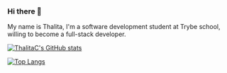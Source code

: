 ### Hi there 👋

My name is Thalita, I'm a software development student at Trybe school, willing to become a full-stack developer.

[![ThalitaC's GitHub stats](https://github-readme-stats.vercel.app/api?username=ThalitaC&count_private=true&show_icons=true&theme=dark)](https://github.com/thalitac/github-readme-stats)

[![Top Langs](https://github-readme-stats.vercel.app/api/top-langs/?username=thalitac&layout=compact&theme=dark)](https://github.com/thalitac/github-readme-stats)
 
<!--
**ThalitaC/ThalitaC** is a ✨ _special_ ✨ repository because its `README.md` (this file) appears on your GitHub profile.

Here are some ideas to get you started:

- 🔭 I’m currently working on ...
- 🌱 I’m currently learning ...
- 👯 I’m looking to collaborate on ...
- 🤔 I’m looking for help with ...
- 💬 Ask me about ...
- 📫 How to reach me: ...
- 😄 Pronouns: ...
- ⚡ Fun fact: ...
-->

